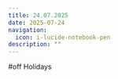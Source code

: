 ```yaml
---
title: 24.07.2025
date: 2025-07-24
navigation:
  icon: i-lucide-notebook-pen
description: ""
---
```


#off Holidays


